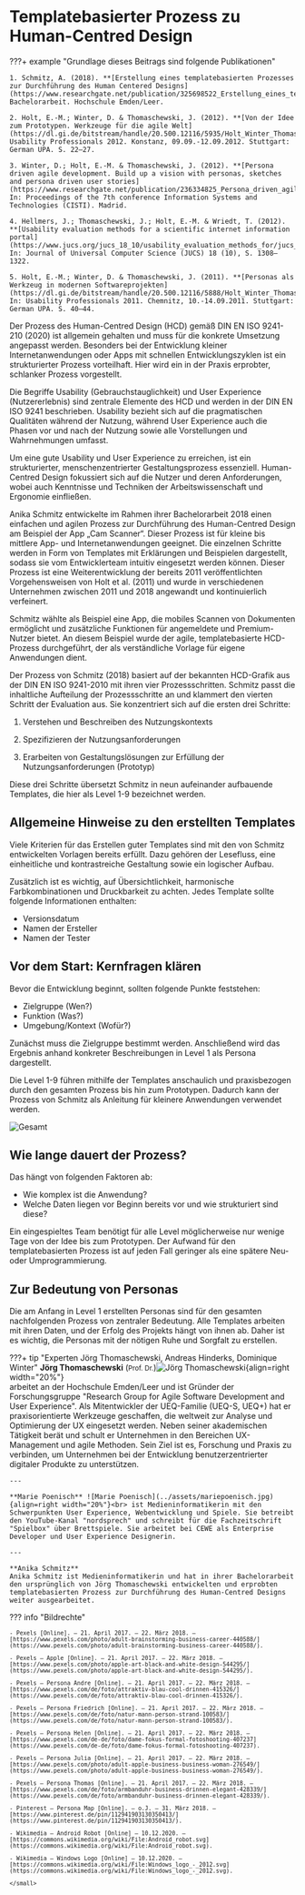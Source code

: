 # Templatebasierter Prozess zu Human-Centred Design

???+ example "Grundlage dieses Beitrags sind folgende Publikationen"

    1. Schmitz, A. (2018). **[Erstellung eines templatebasierten Prozesses zur Durchführung des Human Centered Designs](https://www.researchgate.net/publication/325698522_Erstellung_eines_templatebasierten_Prozesses_zur_Durchfuhrung_des_Human_Centered_Designs)**. Bachelorarbeit. Hochschule Emden/Leer.

    2. Holt, E.-M.; Winter, D. & Thomaschewski, J. (2012). **[Von der Idee zum Prototypen. Werkzeuge für die agile Welt](https://dl.gi.de/bitstream/handle/20.500.12116/5935/Holt_Winter_Thomaschewski_2012.pdf)**. Usability Professionals 2012. Konstanz, 09.09.-12.09.2012. Stuttgart: German UPA. S. 22–27.

    3. Winter, D.; Holt, E.-M. & Thomaschewski, J. (2012). **[Persona driven agile development. Build up a vision with personas, sketches and persona driven user stories](https://www.researchgate.net/publication/236334825_Persona_driven_agile_development_Build_up_a_vision_with_personas_sketches_and_persona_driven_user_stories)**. In: Proceedings of the 7th conference Information Systems and Technologies (CISTI). Madrid.

    4. Hellmers, J.; Thomaschewski, J.; Holt, E.-M. & Wriedt, T. (2012). **[Usability evaluation methods for a scientific internet information portal](https://www.jucs.org/jucs_18_10/usability_evaluation_methods_for/jucs_18_10_1308_1322_hellmers.pdf)**. In: Journal of Universal Computer Science (JUCS) 18 (10), S. 1308–1322.

    5. Holt, E.-M.; Winter, D. & Thomaschewski, J. (2011). **[Personas als Werkzeug in modernen Softwareprojekten](https://dl.gi.de/bitstream/handle/20.500.12116/5888/Holt_Winter_Thomaschewski_2011.pdf)**. In: Usability Professionals 2011. Chemnitz, 10.-14.09.2011. Stuttgart: German UPA. S. 40–44.


Der Prozess des Human-Centred Design (HCD) gemäß DIN EN ISO 9241-210 (2020) ist allgemein gehalten und muss für die konkrete Umsetzung angepasst werden. Besonders bei der Entwicklung kleiner Internetanwendungen oder Apps mit schnellen Entwicklungszyklen ist ein strukturierter Prozess vorteilhaft. Hier wird ein in der Praxis erprobter, schlanker Prozess vorgestellt.

Die Begriffe Usability (Gebrauchstauglichkeit) und User Experience (Nutzererlebnis) sind zentrale Elemente des HCD und werden in der DIN EN ISO 9241 beschrieben. Usability bezieht sich auf die pragmatischen Qualitäten während der Nutzung, während User Experience auch die Phasen vor und nach der Nutzung sowie alle Vorstellungen und Wahrnehmungen umfasst.

Um eine gute Usability und User Experience zu erreichen, ist ein strukturierter, menschenzentrierter Gestaltungsprozess essenziell. Human-Centred Design fokussiert sich auf die Nutzer und deren Anforderungen, wobei auch Kenntnisse und Techniken der Arbeitswissenschaft und Ergonomie einfließen.

Anika Schmitz entwickelte im Rahmen ihrer Bachelorarbeit 2018 einen einfachen und agilen Prozess zur Durchführung des Human-Centred Design am Beispiel der App „Cam Scanner“. Dieser Prozess ist für kleine bis mittlere App- und Internetanwendungen geeignet. Die einzelnen Schritte werden in Form von Templates mit Erklärungen und Beispielen dargestellt, sodass sie vom Entwicklerteam intuitiv eingesetzt werden können. Dieser Prozess ist eine Weiterentwicklung der bereits 2011 veröffentlichten Vorgehensweisen von Holt et al. (2011) und wurde in verschiedenen Unternehmen zwischen 2011 und 2018 angewandt und kontinuierlich verfeinert.

Schmitz wählte als Beispiel eine App, die mobiles Scannen von Dokumenten ermöglicht und zusätzliche Funktionen für angemeldete und Premium-Nutzer bietet. An diesem Beispiel wurde der agile, templatebasierte HCD-Prozess durchgeführt, der als verständliche Vorlage für eigene Anwendungen dient.

Der Prozess von Schmitz (2018) basiert auf der bekannten HCD-Grafik aus der DIN EN ISO 9241-2010 mit ihren vier Prozessschritten. Schmitz passt die inhaltliche Aufteilung der Prozessschritte an und klammert den vierten Schritt der Evaluation aus. Sie konzentriert sich auf die ersten drei Schritte:

1. Verstehen und Beschreiben des Nutzungskontexts

2. Spezifizieren der Nutzungsanforderungen

3. Erarbeiten von Gestaltungslösungen zur Erfüllung der Nutzungsanforderungen (Prototyp)

Diese drei Schritte übersetzt Schmitz in neun aufeinander aufbauende Templates, die hier als Level 1-9 bezeichnet werden.

## Allgemeine Hinweise zu den erstellten Templates

Viele Kriterien für das Erstellen guter Templates sind mit den von Schmitz entwickelten Vorlagen bereits erfüllt. Dazu gehören der Lesefluss, eine einheitliche und kontrastreiche Gestaltung sowie ein logischer Aufbau.

Zusätzlich ist es wichtig, auf Übersichtlichkeit, harmonische Farbkombinationen und Druckbarkeit zu achten. Jedes Template sollte folgende Informationen enthalten:

- Versionsdatum
- Namen der Ersteller
- Namen der Tester

## Vor dem Start: Kernfragen klären

Bevor die Entwicklung beginnt, sollten folgende Punkte feststehen:

- Zielgruppe (Wen?)
- Funktion (Was?)
- Umgebung/Kontext (Wofür?)

Zunächst muss die Zielgruppe bestimmt werden. Anschließend wird das Ergebnis anhand konkreter Beschreibungen in Level 1 als Persona dargestellt.

Die Level 1-9 führen mithilfe der Templates anschaulich und praxisbezogen durch den gesamten Prozess bis hin zum Prototypen. Dadurch kann der Prozess von Schmitz als Anleitung für kleinere Anwendungen verwendet werden.

![Gesamt](assets/uxprozesslevelt.png)

## Wie lange dauert der Prozess?

Das hängt von folgenden Faktoren ab:

- Wie komplex ist die Anwendung?
- Welche Daten liegen vor Beginn bereits vor und wie strukturiert sind diese?

Ein eingespieltes Team benötigt für alle Level möglicherweise nur wenige Tage von der Idee bis zum Prototypen. Der Aufwand für den templatebasierten Prozess ist auf jeden Fall geringer als eine spätere Neu- oder Umprogrammierung.


## Zur Bedeutung von Personas

Die am Anfang in Level 1 erstellten Personas sind für den gesamten nachfolgenden Prozess von zentraler Bedeutung. Alle Templates arbeiten mit ihren Daten, und der Erfolg des Projekts hängt von ihnen ab. Daher ist es wichtig, die Personas mit der nötigen Ruhe und Sorgfalt zu erstellen.


???+ tip "Experten Jörg Thomaschewski, Andreas Hinderks, Dominique Winter"
    **Jörg Thomaschewski** (<small>Prof. Dr.</small>)![Jörg Thomaschewski](../assets/JT-Web.jpg){align=right width="20%"}<br> arbeitet an der Hochschule Emden/Leer und ist Gründer der Forschungsgruppe "Research Group for Agile Software Development and User Experience". Als Mitentwickler der UEQ-Familie (UEQ-S, UEQ+) hat er praxisorientierte Werkzeuge geschaffen, die weltweit zur Analyse und Optimierung der UX eingesetzt werden. Neben seiner akademischen Tätigkeit berät und schult er Unternehmen in den Bereichen UX-Management und agile Methoden. Sein Ziel ist es, Forschung und Praxis zu verbinden, um Unternehmen bei der Entwicklung benutzerzentrierter digitaler Produkte zu unterstützen.

    ---

    **Marie Poenisch** ![Marie Poenisch](../assets/mariepoenisch.jpg){align=right width="20%"}<br> ist Medieninformatikerin mit den Schwerpunkten User Experience, Webentwicklung und Spiele. Sie betreibt den YouTube-Kanal "nordsprech" und schreibt für die Fachzeitschrift "Spielbox" über Brettspiele. Sie arbeitet bei CEWE als Enterprise Developer und User Experience Designerin.

    ---

    **Anika Schmitz**  
    Anika Schmitz ist Medieninformatikerin und hat in ihrer Bachelorarbeit den ursprünglich von Jörg Thomaschewski entwickelten und erprobten  templatebasierten Prozess zur Durchführung des Human-Centred Designs weiter ausgearbeitet.


??? info "Bildrechte"
    <small>

    - Pexels [Online]. – 21. April 2017. – 22. März 2018. – [https://www.pexels.com/photo/adult-brainstorming-business-career-440588/](https://www.pexels.com/photo/adult-brainstorming-business-career-440588/).

    - Pexels – Apple [Online]. – 21. April 2017. – 22. März 2018. – [https://www.pexels.com/photo/apple-art-black-and-white-design-544295/](https://www.pexels.com/photo/apple-art-black-and-white-design-544295/).

    - Pexels – Persona Andre [Online]. – 21. April 2017. – 22. März 2018. – [https://www.pexels.com/de/foto/attraktiv-blau-cool-drinnen-415326/](https://www.pexels.com/de/foto/attraktiv-blau-cool-drinnen-415326/).

    - Pexels – Persona Friedrich [Online]. – 21. April 2017. – 22. März 2018. – [https://www.pexels.com/de/foto/natur-mann-person-strand-100583/](https://www.pexels.com/de/foto/natur-mann-person-strand-100583/).

    - Pexels – Persona Helen [Online]. – 21. April 2017. – 22. März 2018. – [https://www.pexels.com/de-de/foto/dame-fokus-formal-fotoshooting-407237](https://www.pexels.com/de-de/foto/dame-fokus-formal-fotoshooting-407237).

    - Pexels – Persona Julia [Online]. – 21. April 2017. – 22. März 2018. – [https://www.pexels.com/photo/adult-apple-business-business-woman-276549/](https://www.pexels.com/photo/adult-apple-business-business-woman-276549/).

    - Pexels – Persona Thomas [Online]. – 21. April 2017. – 22. März 2018. – [https://www.pexels.com/de/foto/armbanduhr-business-drinnen-elegant-428339/](https://www.pexels.com/de/foto/armbanduhr-business-drinnen-elegant-428339/).

    - Pinterest – Persona Map [Online]. – o.J. – 31. März 2018. – [https://www.pinterest.de/pin/112941903130350413/](https://www.pinterest.de/pin/112941903130350413/).

    - Wikimedia – Android Robot [Online] – 10.12.2020. – [https://commons.wikimedia.org/wiki/File:Android_robot.svg](https://commons.wikimedia.org/wiki/File:Android_robot.svg).

    - Wikimedia – Windows Logo [Online] – 10.12.2020. – [https://commons.wikimedia.org/wiki/File:Windows_logo_-_2012.svg](https://commons.wikimedia.org/wiki/File:Windows_logo_-_2012.svg).

    </small>